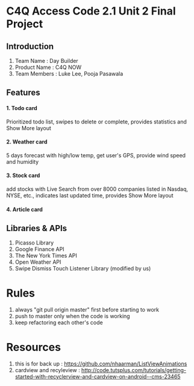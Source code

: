 # C4Q Access Code 2.1 Unit 2 Final Project

## Introduction

1. Team Name : Day Builder
2. Product Name : C4Q NOW
3. Team Members : Luke Lee, Pooja Pasawala



## Features

#### 1. Todo card

Prioritized todo list, swipes to delete or complete, provides statistics and Show More layout

#### 2. Weather card

5 days forecast with high/low temp, get user's GPS, provide wind speed and humidity 

#### 3. Stock card

add stocks with Live Search from over 8000 companies listed in Nasdaq, NYSE, etc., indicates last updated time, provides Show More layout 

#### 4. Article card




## Libraries & APIs

1. Picasso Library
2. Google Finance API
3. The New York Times API
4. Open Weather API
5. Swipe Dismiss Touch Listener Library (modified by us)


# Rules
1. always "git pull origin master" first before starting to work
2. push to master only when the code is working
3. keep refactoring each other's code


# Resources

1. this is for back up : https://github.com/nhaarman/ListViewAnimations
2. cardview and recyleview : http://code.tutsplus.com/tutorials/getting-started-with-recyclerview-and-cardview-on-android--cms-23465
